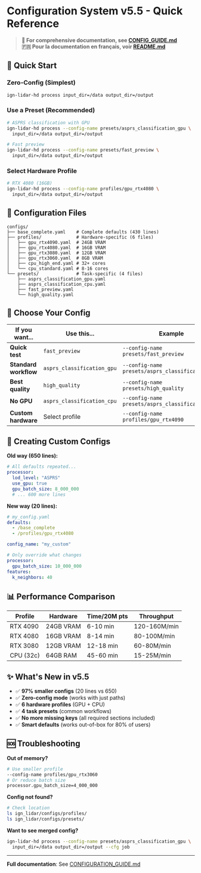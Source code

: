 # Configuration System v5.5 - Quick Reference

> **📖 For comprehensive documentation, see [CONFIG_GUIDE.md](CONFIG_GUIDE.md)**  
> **🇫🇷 Pour la documentation en français, voir [README.md](README.md)**

## 🚀 Quick Start

### Zero-Config (Simplest)

```bash
ign-lidar-hd process input_dir=/data output_dir=/output
```

### Use a Preset (Recommended)

```bash
# ASPRS classification with GPU
ign-lidar-hd process --config-name presets/asprs_classification_gpu \
  input_dir=/data output_dir=/output

# Fast preview
ign-lidar-hd process --config-name presets/fast_preview \
  input_dir=/data output_dir=/output
```

### Select Hardware Profile

```bash
# RTX 4080 (16GB)
ign-lidar-hd process --config-name profiles/gpu_rtx4080 \
  input_dir=/data output_dir=/output
```

## 📂 Configuration Files

```
configs/
├── base_complete.yaml    # Complete defaults (430 lines)
├── profiles/             # Hardware-specific (6 files)
│   ├── gpu_rtx4090.yaml  # 24GB VRAM
│   ├── gpu_rtx4080.yaml  # 16GB VRAM
│   ├── gpu_rtx3080.yaml  # 12GB VRAM
│   ├── gpu_rtx3060.yaml  # 8GB VRAM
│   ├── cpu_high_end.yaml # 32+ cores
│   └── cpu_standard.yaml # 8-16 cores
└── presets/              # Task-specific (4 files)
    ├── asprs_classification_gpu.yaml
    ├── asprs_classification_cpu.yaml
    ├── fast_preview.yaml
    └── high_quality.yaml
```

## 🎯 Choose Your Config

| If you want...        | Use this...                | Example                                          |
| --------------------- | -------------------------- | ------------------------------------------------ |
| **Quick test**        | `fast_preview`             | `--config-name presets/fast_preview`             |
| **Standard workflow** | `asprs_classification_gpu` | `--config-name presets/asprs_classification_gpu` |
| **Best quality**      | `high_quality`             | `--config-name presets/high_quality`             |
| **No GPU**            | `asprs_classification_cpu` | `--config-name presets/asprs_classification_cpu` |
| **Custom hardware**   | Select profile             | `--config-name profiles/gpu_rtx4090`             |

## 🔧 Creating Custom Configs

**Old way (650 lines):**

```yaml
# All defaults repeated...
processor:
  lod_level: "ASPRS"
  use_gpu: true
  gpu_batch_size: 8_000_000
  # ... 600 more lines
```

**New way (20 lines):**

```yaml
# my_config.yaml
defaults:
  - /base_complete
  - /profiles/gpu_rtx4080

config_name: "my_custom"

# Only override what changes
processor:
  gpu_batch_size: 10_000_000
features:
  k_neighbors: 40
```

## 📊 Performance Comparison

| Profile   | Hardware  | Time/20M pts | Throughput   |
| --------- | --------- | ------------ | ------------ |
| RTX 4090  | 24GB VRAM | 6-10 min     | 120-160M/min |
| RTX 4080  | 16GB VRAM | 8-14 min     | 80-100M/min  |
| RTX 3080  | 12GB VRAM | 12-18 min    | 60-80M/min   |
| CPU (32c) | 64GB RAM  | 45-60 min    | 15-25M/min   |

## ✨ What's New in v5.5

- ✅ **97% smaller configs** (20 lines vs 650)
- ✅ **Zero-config mode** (works with just paths)
- ✅ **6 hardware profiles** (GPU + CPU)
- ✅ **4 task presets** (common workflows)
- ✅ **No more missing keys** (all required sections included)
- ✅ **Smart defaults** (works out-of-box for 80% of users)

## 🆘 Troubleshooting

**Out of memory?**

```bash
# Use smaller profile
--config-name profiles/gpu_rtx3060
# Or reduce batch size
processor.gpu_batch_size=4_000_000
```

**Config not found?**

```bash
# Check location
ls ign_lidar/configs/profiles/
ls ign_lidar/configs/presets/
```

**Want to see merged config?**

```bash
ign-lidar-hd process --config-name presets/asprs_classification_gpu \
  input_dir=/data output_dir=/output --cfg job
```

---

**Full documentation**: See [CONFIGURATION_GUIDE.md](CONFIGURATION_GUIDE.md)
